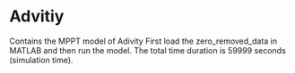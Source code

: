 # Advitiy
Contains the MPPT model of Adivity
First load the zero_removed_data in MATLAB and then run the model. The total time duration is 59999 seconds (simulation time). 
